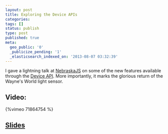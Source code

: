 ```yaml
---
layout: post
title: Exploring the Device APIs
categories:
tags: []
status: publish
type: post
published: true
meta:
  geo_public: '0'
  _publicize_pending: '1'
  _elasticsearch_indexed_on: '2013-08-07 03:32:39'
---
```

I gave a lightning talk at <a href="http://nebraskajs.com/">NebraskaJS</a> on some of the new features available through the <a href="http://matthewsteele.wordpress.com/2013/06/19/diving-into-the-device-api/">Device API</a>. More importantly, it marks the glorious return of the Wayne's World light sensor.
<h2>Video:</h2>

{%vimeo 71864754 %}

<h2><a href="https://speakerdeck.com/mattdsteele/diving-into-the-device-api">Slides</a></h2>
